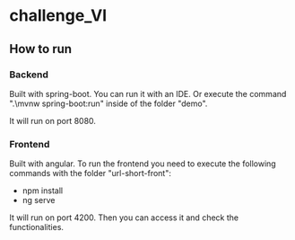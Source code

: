 # challenge_VI

## How to run

### Backend

Built with spring-boot. You can run it with an IDE. Or execute the command ".\mvnw spring-boot:run" inside of the folder "demo".

It will run on port 8080.

### Frontend

Built with angular. To run the frontend you need to execute the following commands with the folder "url-short-front":
- npm install
- ng serve

It will run on port 4200. Then you can access it and check the functionalities.
